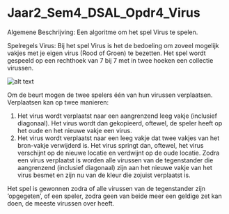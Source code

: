 # Jaar2_Sem4_DSAL_Opdr4_Virus

Algemene Beschrijving:
Een algoritme om het spel Virus te spelen.

Spelregels Virus:
Bij het spel Virus is het de bedoeling om zoveel mogelijk vakjes met je eigen virus (Rood of Groen) te bezetten. Het spel wordt gespeeld op een rechthoek van 7 bij 7 met in twee hoeken een collectie virussen.

![alt text](https://github.com/Ayrtonko/Jaar2_Sem4_DSAL_Opdr4_Virus/blob/master/tabelvirus.png?raw=true)

Om de beurt mogen de twee spelers één van hun virussen verplaatsen. Verplaatsen kan op twee manieren:
1.	Het virus wordt verplaatst naar een aangrenzend leeg vakje (inclusief diagonaal). Het virus wordt dan gekopieerd, oftewel, de speler heeft op het oude en het nieuwe vakje een virus.
2.	Het virus wordt verplaatst naar een leeg vakje dat twee vakjes van het bron-vakje verwijderd is. Het virus springt dan, oftewel, het virus verschijnt op de nieuwe locatie en verdwijnt op de oude locatie.
Zodra een virus verplaatst is worden alle virussen van de tegenstander die aangrenzend (inclusief diagonaal) zijn aan het nieuwe vakje van het virus besmet en zijn nu van de kleur die zojuist verplaatst is.

Het spel is gewonnen zodra of alle virussen van de tegenstander zijn ‘opgegeten’, of een speler, zodra geen van beide meer een geldige zet kan doen, de meeste virussen over heeft.
